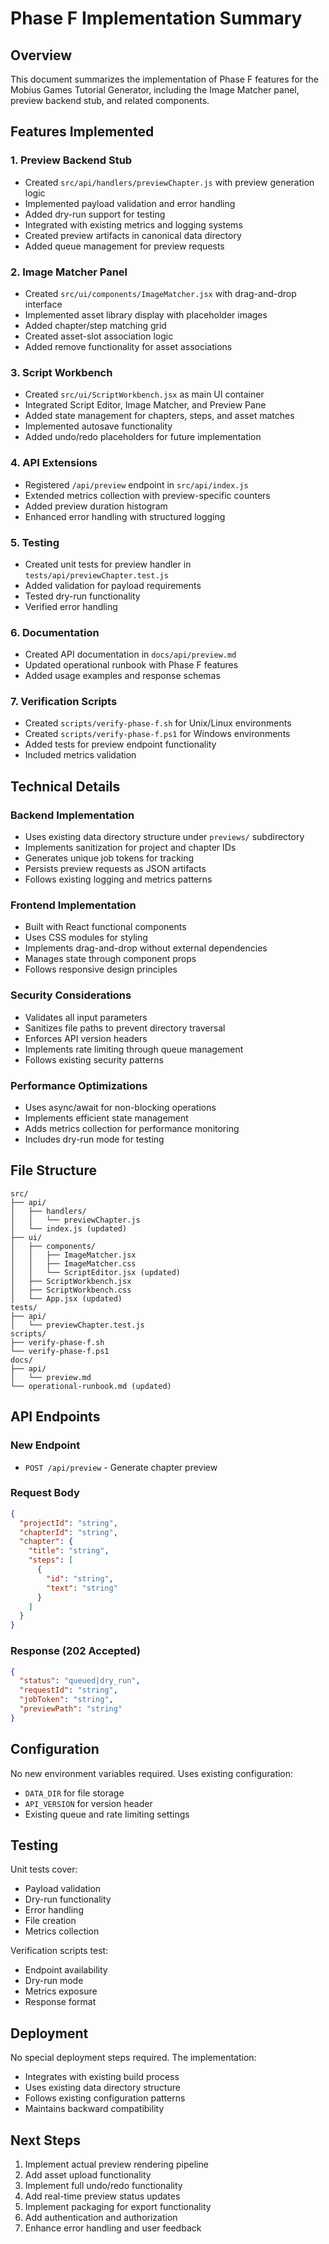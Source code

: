 # Phase F Implementation Summary

## Overview
This document summarizes the implementation of Phase F features for the Mobius Games Tutorial Generator, including the Image Matcher panel, preview backend stub, and related components.

## Features Implemented

### 1. Preview Backend Stub
- Created `src/api/handlers/previewChapter.js` with preview generation logic
- Implemented payload validation and error handling
- Added dry-run support for testing
- Integrated with existing metrics and logging systems
- Created preview artifacts in canonical data directory
- Added queue management for preview requests

### 2. Image Matcher Panel
- Created `src/ui/components/ImageMatcher.jsx` with drag-and-drop interface
- Implemented asset library display with placeholder images
- Added chapter/step matching grid
- Created asset-slot association logic
- Added remove functionality for asset associations

### 3. Script Workbench
- Created `src/ui/ScriptWorkbench.jsx` as main UI container
- Integrated Script Editor, Image Matcher, and Preview Pane
- Added state management for chapters, steps, and asset matches
- Implemented autosave functionality
- Added undo/redo placeholders for future implementation

### 4. API Extensions
- Registered `/api/preview` endpoint in `src/api/index.js`
- Extended metrics collection with preview-specific counters
- Added preview duration histogram
- Enhanced error handling with structured logging

### 5. Testing
- Created unit tests for preview handler in `tests/api/previewChapter.test.js`
- Added validation for payload requirements
- Tested dry-run functionality
- Verified error handling

### 6. Documentation
- Created API documentation in `docs/api/preview.md`
- Updated operational runbook with Phase F features
- Added usage examples and response schemas

### 7. Verification Scripts
- Created `scripts/verify-phase-f.sh` for Unix/Linux environments
- Created `scripts/verify-phase-f.ps1` for Windows environments
- Added tests for preview endpoint functionality
- Included metrics validation

## Technical Details

### Backend Implementation
- Uses existing data directory structure under `previews/` subdirectory
- Implements sanitization for project and chapter IDs
- Generates unique job tokens for tracking
- Persists preview requests as JSON artifacts
- Follows existing logging and metrics patterns

### Frontend Implementation
- Built with React functional components
- Uses CSS modules for styling
- Implements drag-and-drop without external dependencies
- Manages state through component props
- Follows responsive design principles

### Security Considerations
- Validates all input parameters
- Sanitizes file paths to prevent directory traversal
- Enforces API version headers
- Implements rate limiting through queue management
- Follows existing security patterns

### Performance Optimizations
- Uses async/await for non-blocking operations
- Implements efficient state management
- Adds metrics collection for performance monitoring
- Includes dry-run mode for testing

## File Structure
```
src/
├── api/
│   ├── handlers/
│   │   └── previewChapter.js
│   └── index.js (updated)
├── ui/
│   ├── components/
│   │   ├── ImageMatcher.jsx
│   │   ├── ImageMatcher.css
│   │   └── ScriptEditor.jsx (updated)
│   ├── ScriptWorkbench.jsx
│   ├── ScriptWorkbench.css
│   └── App.jsx (updated)
tests/
├── api/
│   └── previewChapter.test.js
scripts/
├── verify-phase-f.sh
└── verify-phase-f.ps1
docs/
├── api/
│   └── preview.md
└── operational-runbook.md (updated)
```

## API Endpoints

### New Endpoint
- `POST /api/preview` - Generate chapter preview

### Request Body
```json
{
  "projectId": "string",
  "chapterId": "string",
  "chapter": {
    "title": "string",
    "steps": [
      {
        "id": "string",
        "text": "string"
      }
    ]
  }
}
```

### Response (202 Accepted)
```json
{
  "status": "queued|dry_run",
  "requestId": "string",
  "jobToken": "string",
  "previewPath": "string"
}
```

## Configuration
No new environment variables required. Uses existing configuration:
- `DATA_DIR` for file storage
- `API_VERSION` for version header
- Existing queue and rate limiting settings

## Testing
Unit tests cover:
- Payload validation
- Dry-run functionality
- Error handling
- File creation
- Metrics collection

Verification scripts test:
- Endpoint availability
- Dry-run mode
- Metrics exposure
- Response format

## Deployment
No special deployment steps required. The implementation:
- Integrates with existing build process
- Uses existing data directory structure
- Follows existing configuration patterns
- Maintains backward compatibility

## Next Steps
1. Implement actual preview rendering pipeline
2. Add asset upload functionality
3. Implement full undo/redo functionality
4. Add real-time preview status updates
5. Implement packaging for export functionality
6. Add authentication and authorization
7. Enhance error handling and user feedback
